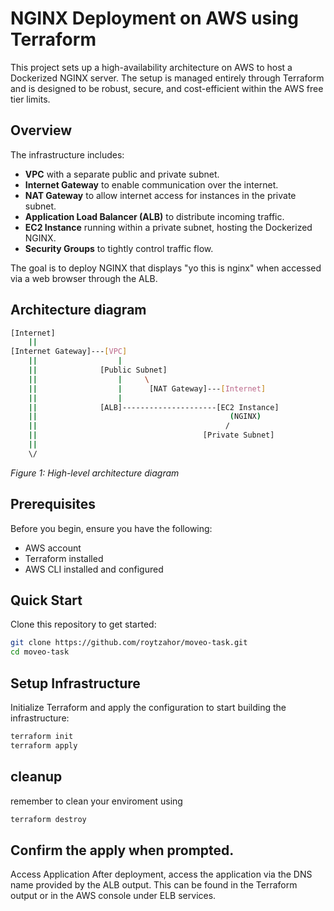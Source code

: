 # NGINX Deployment on AWS using Terraform

This project sets up a high-availability architecture on AWS to host a Dockerized NGINX server. The setup is managed entirely through Terraform and is designed to be robust, secure, and cost-efficient within the AWS free tier limits.

## Overview

The infrastructure includes:
- **VPC** with a separate public and private subnet.
- **Internet Gateway** to enable communication over the internet.
- **NAT Gateway** to allow internet access for instances in the private subnet.
- **Application Load Balancer (ALB)** to distribute incoming traffic.
- **EC2 Instance** running within a private subnet, hosting the Dockerized NGINX.
- **Security Groups** to tightly control traffic flow.

The goal is to deploy NGINX that displays "yo this is nginx" when accessed via a web browser through the ALB.

## Architecture diagram
```bash
[Internet]
    ||
[Internet Gateway]---[VPC]
    ||                  |
    ||              [Public Subnet]
    ||                  |     \
    ||                  |      [NAT Gateway]---[Internet]
    ||                  |
    ||              [ALB]---------------------[EC2 Instance]
    ||                                           (NGINX)
    ||                                          /
    ||                                     [Private Subnet]
    ||
    \/
```
*Figure 1: High-level architecture diagram*

## Prerequisites

Before you begin, ensure you have the following:
- AWS account
- Terraform installed
- AWS CLI installed and configured

## Quick Start

Clone this repository to get started:

```bash
git clone https://github.com/roytzahor/moveo-task.git
cd moveo-task
```
## Setup Infrastructure
Initialize Terraform and apply the configuration to start building the infrastructure:

```bash
terraform init
terraform apply
```
## cleanup 
remember to clean your enviroment using 
```bash
terraform destroy
```

## Confirm the apply when prompted.

Access Application
After deployment, access the application via the DNS name provided by the ALB output. This can be found in the Terraform output or in the AWS console under ELB services.
